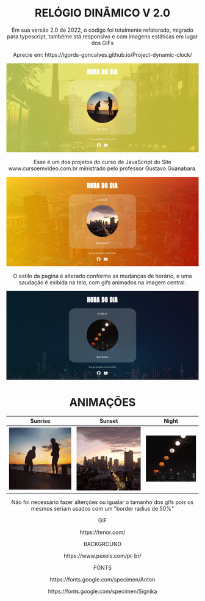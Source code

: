 <h1 align=center>  RELÓGIO DINÂMICO V 2.0 </h1>

<P align="center"> Em sua versão 2.0 de 2022, o código foi totalmente refatorado, migrado para typescript, tambéme stá responsivo e com imagens estáticas em lugar dos GIFs<p>


<p align=center> Aprecie em: https://igords-goncalves.github.io/Project-dynamic-clock/

![Morning](https://github.com/Igords-goncalves/Project-dynamic-clock/blob/main/img/screenmorning.jpg)

<p align=center> Esse é um dos projetos do curso de JavaScript do Site www.cursoemvideo.com.br ministrado pelo professor Gustavo Guanabara.

![Afternoon](https://github.com/Igords-goncalves/Project-dynamic-clock/blob/main/img/screenafternoon.jpg)

<p align=center> O estilo da pagina é alterado conforme as mudanças de horário, e uma saudação é exibida na tela, com gifs animados na imagem central. 

![Night](https://github.com/Igords-goncalves/Project-dynamic-clock/blob/main/img/screennight.jpg)

<h1 align=center> ANIMAÇÕES </h1>

Sunrise            | Sunset                      | Night
:-------------------------:|:-------------------------:|:------------------------:
![Sunrise](https://github.com/Igords-goncalves/Project-dynamic-clock/blob/main/gif/sunrise.gif) | ![sunset](https://github.com/Igords-goncalves/Project-dynamic-clock/blob/main/gif/sunset.gif) | ![Nigth](https://github.com/Igords-goncalves/Project-dynamic-clock/blob/main/gif/night.gif)

<p align=center> Não foi necessário fazer alterções ou igualar o tamanho dos gifs pois os mesmos seriam usados com um "border radius de 50%"

<p align=center> GIF
<p align=center> https://tenor.com/

<p align=center> BACKGROUND 
<p align=center> https://www.pexels.com/pt-br/

<p align=center> FONTS
<p align=center> https://fonts.google.com/specimen/Anton
<p align=center> https://fonts.google.com/specimen/Signika
